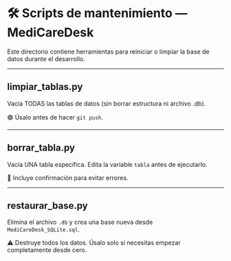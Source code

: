 # 🛠️ Scripts de mantenimiento — MediCareDesk

Este directorio contiene herramientas para reiniciar o limpiar la base de datos durante el desarrollo.

---

## limpiar_tablas.py
Vacía TODAS las tablas de datos (sin borrar estructura ni archivo .db).

🟢 Úsalo antes de hacer `git push`.

---

## borrar_tabla.py
Vacía UNA tabla específica. Edita la variable `tabla` antes de ejecutarlo.

🔐 Incluye confirmación para evitar errores.

---

## restaurar_base.py
Elimina el archivo `.db` y crea una base nueva desde `MediCareDesk_SQLite.sql`.

⚠️ Destruye todos los datos. Úsalo solo si necesitas empezar completamente desde cero.
